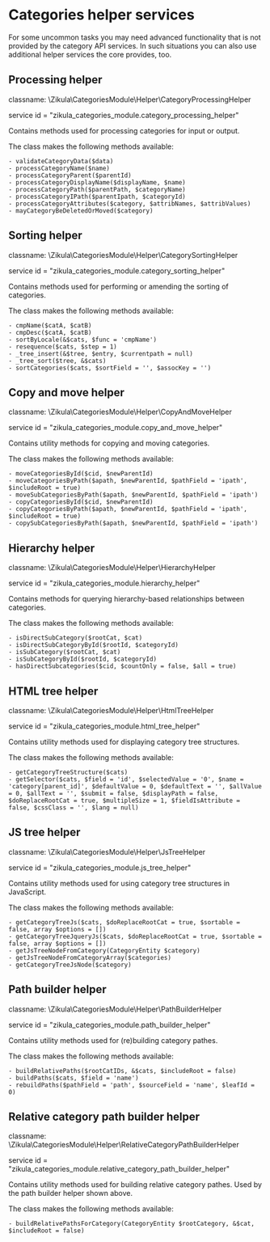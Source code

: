 Categories helper services
==========================

For some uncommon tasks you may need advanced functionality that is not provided by the category API services. In such situations you can also use additional helper services the core provides, too.

Processing helper
-----------------

classname: \Zikula\CategoriesModule\Helper\CategoryProcessingHelper

service id = "zikula_categories_module.category_processing_helper"

Contains methods used for processing categories for input or output.

The class makes the following methods available:

    - validateCategoryData($data)
    - processCategoryName($name)
    - processCategoryParent($parentId)
    - processCategoryDisplayName($displayName, $name)
    - processCategoryPath($parentPath, $categoryName)
    - processCategoryIPath($parentIpath, $categoryId)
    - processCategoryAttributes($category, $attribNames, $attribValues)
    - mayCategoryBeDeletedOrMoved($category)

Sorting helper
--------------

classname: \Zikula\CategoriesModule\Helper\CategorySortingHelper

service id = "zikula_categories_module.category_sorting_helper"

Contains methods used for performing or amending the sorting of categories.

The class makes the following methods available:

    - cmpName($catA, $catB)
    - cmpDesc($catA, $catB)
    - sortByLocale(&$cats, $func = 'cmpName')
    - resequence($cats, $step = 1)
    - _tree_insert(&$tree, $entry, $currentpath = null)
    - _tree_sort($tree, &$cats)
    - sortCategories($cats, $sortField = '', $assocKey = '')

Copy and move helper
--------------------

classname: \Zikula\CategoriesModule\Helper\CopyAndMoveHelper

service id = "zikula_categories_module.copy_and_move_helper"

Contains utility methods for copying and moving categories.

The class makes the following methods available:

    - moveCategoriesById($cid, $newParentId)
    - moveCategoriesByPath($apath, $newParentId, $pathField = 'ipath', $includeRoot = true)
    - moveSubCategoriesByPath($apath, $newParentId, $pathField = 'ipath')
    - copyCategoriesById($cid, $newParentId)
    - copyCategoriesByPath($apath, $newParentId, $pathField = 'ipath', $includeRoot = true)
    - copySubCategoriesByPath($apath, $newParentId, $pathField = 'ipath')

Hierarchy helper
----------------

classname: \Zikula\CategoriesModule\Helper\HierarchyHelper

service id = "zikula_categories_module.hierarchy_helper"

Contains methods for querying hierarchy-based relationships between categories.

The class makes the following methods available:

    - isDirectSubCategory($rootCat, $cat)
    - isDirectSubCategoryById($rootId, $categoryId)
    - isSubCategory($rootCat, $cat)
    - isSubCategoryById($rootId, $categoryId)
    - hasDirectSubcategories($cid, $countOnly = false, $all = true)

HTML tree helper
----------------

classname: \Zikula\CategoriesModule\Helper\HtmlTreeHelper

service id = "zikula_categories_module.html_tree_helper"

Contains utility methods used for displaying category tree structures.

The class makes the following methods available:

    - getCategoryTreeStructure($cats)
    - getSelector($cats, $field = 'id', $selectedValue = '0', $name = 'category[parent_id]', $defaultValue = 0, $defaultText = '', $allValue = 0, $allText = '', $submit = false, $displayPath = false, $doReplaceRootCat = true, $multipleSize = 1, $fieldIsAttribute = false, $cssClass = '', $lang = null)

JS tree helper
--------------

classname: \Zikula\CategoriesModule\Helper\JsTreeHelper

service id = "zikula_categories_module.js_tree_helper"

Contains utility methods used for using category tree structures in JavaScript.

The class makes the following methods available:

    - getCategoryTreeJs($cats, $doReplaceRootCat = true, $sortable = false, array $options = [])
    - getCategoryTreeJqueryJs($cats, $doReplaceRootCat = true, $sortable = false, array $options = [])
    - getJsTreeNodeFromCategory(CategoryEntity $category)
    - getJsTreeNodeFromCategoryArray($categories)
    - getCategoryTreeJsNode($category)

Path builder helper
-------------------

classname: \Zikula\CategoriesModule\Helper\PathBuilderHelper

service id = "zikula_categories_module.path_builder_helper"

Contains utility methods used for (re)building category pathes.

The class makes the following methods available:

    - buildRelativePaths($rootCatIDs, &$cats, $includeRoot = false)
    - buildPaths($cats, $field = 'name')
    - rebuildPaths($pathField = 'path', $sourceField = 'name', $leafId = 0)

Relative category path builder helper
-------------------------------------

classname: \Zikula\CategoriesModule\Helper\RelativeCategoryPathBuilderHelper

service id = "zikula_categories_module.relative_category_path_builder_helper"

Contains utility methods used for building relative category pathes.
Used by the path builder helper shown above.

The class makes the following methods available:

    - buildRelativePathsForCategory(CategoryEntity $rootCategory, &$cat, $includeRoot = false)
